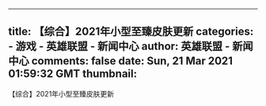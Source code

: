 
---
title: 【综合】2021年小型至臻皮肤更新
categories: 
    - 游戏
    - 英雄联盟 - 新闻中心
author: 英雄联盟 - 新闻中心
comments: false
date: Sun, 21 Mar 2021 01:59:32 GMT
thumbnail: 
---

<div>   
【综合】2021年小型至臻皮肤更新  
</div>
            